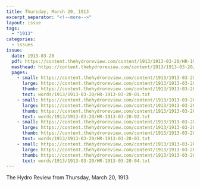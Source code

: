 ```yaml
---
title: Thursday, March 20, 1913
excerpt_separator: "<!--more-->"
layout: issue
tags:
  - "1913"
categories:
  - issues
issue:
  date: 1913-03-20
  pdf: https://content.thehydroreview.com/content/1913/1913-03-20/HR-1913-03-20.pdf
  masthead: https://content.thehydroreview.com/content/1913/1913-03-20/masthead/HR-1913-03-20.jpg
  pages:
    - small: https://content.thehydroreview.com/content/1913/1913-03-20/small/HR-1913-03-20-01.jpg
      large: https://content.thehydroreview.com/content/1913/1913-03-20/large/HR-1913-03-20-01.jpg
      thumb: https://content.thehydroreview.com/content/1913/1913-03-20/thumbnails/HR-1913-03-20-01.jpg
      text: words/1913/1913-03-20/HR-1913-03-20-01.txt
    - small: https://content.thehydroreview.com/content/1913/1913-03-20/small/HR-1913-03-20-02.jpg
      large: https://content.thehydroreview.com/content/1913/1913-03-20/large/HR-1913-03-20-02.jpg
      thumb: https://content.thehydroreview.com/content/1913/1913-03-20/thumbnails/HR-1913-03-20-02.jpg
      text: words/1913/1913-03-20/HR-1913-03-20-02.txt
    - small: https://content.thehydroreview.com/content/1913/1913-03-20/small/HR-1913-03-20-03.jpg
      large: https://content.thehydroreview.com/content/1913/1913-03-20/large/HR-1913-03-20-03.jpg
      thumb: https://content.thehydroreview.com/content/1913/1913-03-20/thumbnails/HR-1913-03-20-03.jpg
      text: words/1913/1913-03-20/HR-1913-03-20-03.txt
    - small: https://content.thehydroreview.com/content/1913/1913-03-20/small/HR-1913-03-20-04.jpg
      large: https://content.thehydroreview.com/content/1913/1913-03-20/large/HR-1913-03-20-04.jpg
      thumb: https://content.thehydroreview.com/content/1913/1913-03-20/thumbnails/HR-1913-03-20-04.jpg
      text: words/1913/1913-03-20/HR-1913-03-20-04.txt
---
```


The Hydro Review from Thursday, March 20, 1913

<!--more-->

